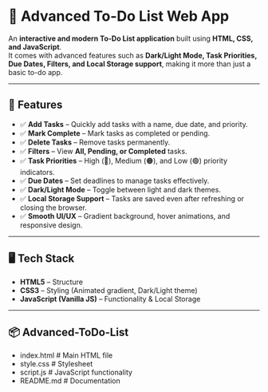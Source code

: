 # 📝 Advanced To-Do List Web App  

An **interactive and modern To-Do List application** built using **HTML, CSS, and JavaScript**.  
It comes with advanced features such as **Dark/Light Mode, Task Priorities, Due Dates, Filters, and Local Storage support**, making it more than just a basic to-do app.  

---

## 🚀 Features  

- ✅ **Add Tasks** – Quickly add tasks with a name, due date, and priority.  
- ✅ **Mark Complete** – Mark tasks as completed or pending.  
- ✅ **Delete Tasks** – Remove tasks permanently.  
- ✅ **Filters** – View **All, Pending, or Completed** tasks.  
- ✅ **Task Priorities** – High (🔴), Medium (🟠), and Low (🟢) priority indicators.  
- ✅ **Due Dates** – Set deadlines to manage tasks effectively.  
- ✅ **Dark/Light Mode** – Toggle between light and dark themes.  
- ✅ **Local Storage Support** – Tasks are saved even after refreshing or closing the browser.  
- ✅ **Smooth UI/UX** – Gradient background, hover animations, and responsive design.  

---

## 🖥️ Tech Stack  

- **HTML5** – Structure  
- **CSS3** – Styling (Animated gradient, Dark/Light theme)  
- **JavaScript (Vanilla JS)** – Functionality & Local Storage  

---

## 📦 Advanced-ToDo-List
 - index.html      # Main HTML file
 - style.css       # Stylesheet
 - script.js       # JavaScript functionality
 - README.md       # Documentation



